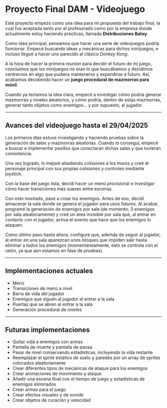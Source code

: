 # Proyecto Final DAM - Videojuego

Este proyecto empezó como una idea para mi propuesta del trabajo final, la cual fue aceptada tanto por el profesorado como por la empresa donde actualmente estoy haciendo prácticas, llamada **Distribuciones Batoy**.

Como idea principal, pensamos que hacer una serie de videojuegos podría funcionar. Empecé buscando ideas y mecánicas para dichos minijuegos, e incluso llegué a hacer uno parecido al clásico *Donkey Kong*.

A la hora de hacer la primera reunión para decidir el futuro de mi juego, concluimos que los minijuegos no eran lo que buscábamos y decidimos centrarnos en algo que pudiera mantenerse y expandirse a futuro. Así, acabamos decidiendo hacer un **juego procedural de mazmorras para móvil**.

Cuando ya teníamos la idea clara, empecé a investigar cómo podría generar mazmorras y niveles aleatorios, y cómo podría, dentro de estas mazmorras, generar tanto objetos como enemigos... y por supuesto, al jugador.

---

## Avances del videojuego hasta el 29/04/2025

Los primeros días estuve investigando y haciendo pruebas sobre la generación de salas y mazmorras aleatorias. Cuando lo conseguí, empecé a buscar e implementar pasillos que conectaran dichas salas y que tuvieran consistencia.

Una vez logrado, lo mejoré añadiendo colisiones a los muros y creé el personaje principal con sus propias colisiones y controles mediante joystick.

Con la base del juego lista, decidí hacer un menú provisional e investigar cómo hacer transiciones más suaves entre escenas.

Con esto montado, pasé a crear los enemigos. Antes de eso, decidí almacenar la sala donde se genera el jugador para usos futuros. Al acabar, programé la generación de enemigos por sala (de momento, 3 enemigos por sala aleatoriamente) y creé un área invisible por sala que, al entrar en contacto con el jugador, activa el evento que hace que los enemigos lo ataquen.

Como último paso hasta ahora, configuré que, además de seguir al jugador, al entrar en una sala aparezcan unos bloques que impiden salir hasta eliminar a todos los enemigos (momentáneamente, esto se controla con el ratón, ya que aún estamos en fase de pruebas).

---

## Implementaciones actuales

- Menú  
- Transiciones de menú a nivel  
- Barra de vida del jugador  
- Enemigos que siguen al jugador al entrar a la sala  
- Puertas que se abren al entrar a la sala  
- Generación procedural de niveles  

---

## Futuras implementaciones

- Quitar vida a enemigos con armas  
- Pantalla de muerte y pantalla de pausa  
- Pasar de nivel conservando estadísticas, incluyendo la vida restante  
- Reemplazar el sprite estático de suelo y paredes por un array de sprites colocados aleatoriamente  
- Crear diferentes tipos de mecánicas de ataque para los enemigos  
- Crear animaciones de movimiento y ataque  
- Añadir una escena final con el tiempo de juego y estadísticas de enemigos eliminados  
- Crear armas para el juego  
- Crear efectos visuales y de sonido  
- Crear objetos de curación y velocidad  
